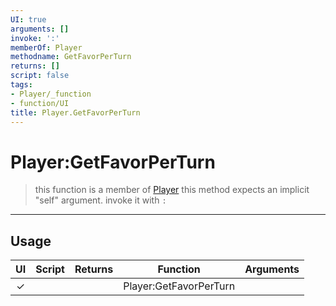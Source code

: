```yaml
---
UI: true
arguments: []
invoke: ':'
memberOf: Player
methodname: GetFavorPerTurn
returns: []
script: false
tags:
- Player/_function
- function/UI
title: Player.GetFavorPerTurn
---
```

# Player:GetFavorPerTurn
> this function is a member of [Player](civ-6/lua/Player.md)
> this method expects an implicit "self" argument. invoke it with `:`
-----
## Usage
|  UI | Script | Returns | Function | Arguments |
|:---:|:------:|-------:|:--------:|:---------|
|✓| ||Player:GetFavorPerTurn||
